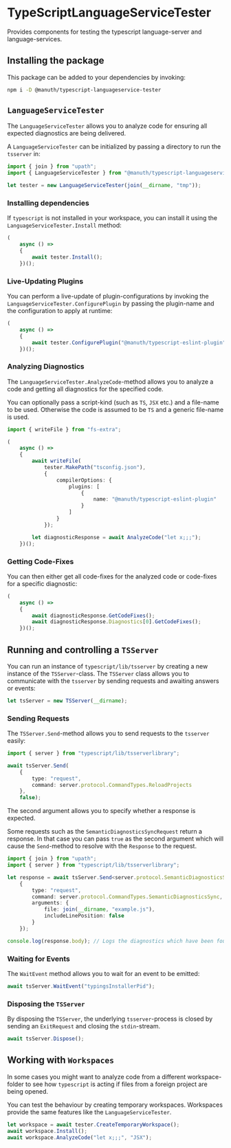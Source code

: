 # TypeScriptLanguageServiceTester
Provides components for testing the typescript language-server and language-services.

## Installing the package
This package can be added to your dependencies by invoking:

```bash
npm i -D @manuth/typescript-languageservice-tester
```

## `LanguageServiceTester`
The `LanguageServiceTester` allows you to analyze code for ensuring all expected diagnostics are being delivered.

A `LanguageServiceTester` can be initialized by passing a directory to run the `tsserver` in:

```ts
import { join } from "upath";
import { LanguageServiceTester } from "@manuth/typescript-languageservice-tester";

let tester = new LanguageServiceTester(join(__dirname, "tmp"));
```

### Installing dependencies
If `typescript` is not installed in your workspace, you can install it using the `LanguageServiceTester.Install` method:

```ts
(
    async () =>
    {
        await tester.Install();
    })();
```

### Live-Updating Plugins
You can perform a live-update of plugin-configurations by invoking the `LanguageServiceTester.ConfigurePlugin` by passing the plugin-name and the configuration to apply at runtime:

```ts
(
    async () =>
    {
        await tester.ConfigurePlugin("@manuth/typescript-eslint-plugin", { logLevel: "verbose" });
    })();
```

### Analyzing Diagnostics
The `LanguageServiceTester.AnalyzeCode`-method allows you to analyze a code and getting all diagnostics for the specified code.

You can optionally pass a script-kind (such as `TS`, `JSX` etc.) and a file-name to be used. Otherwise the code is assumed to be `TS` and a generic file-name is used.

```ts
import { writeFile } from "fs-extra";

(
    async () =>
    {
        await writeFile(
            tester.MakePath("tsconfig.json"),
            {
                compilerOptions: {
                    plugins: [
                        {
                            name: "@manuth/typescript-eslint-plugin"
                        }
                    ]
                }
            });

        let diagnosticResponse = await AnalyzeCode("let x;;;");
    })();
```

### Getting Code-Fixes
You can then either get all code-fixes for the analyzed code or code-fixes for a specific diagnostic:

```ts
(
    async () =>
    {
        await diagnosticResponse.GetCodeFixes();
        await diagnosticResponse.Diagnostics[0].GetCodeFixes();
    })();
```

## Running and controlling a `TSServer`
You can run an instance of `typescript/lib/tsserver` by creating a new instance of the `TSServer`-class.
The `TSServer` class allows you to communicate with the `tsserver` by sending requests and awaiting answers or events:

```ts
let tsServer = new TSServer(__dirname);
```

### Sending Requests
The `TSServer.Send`-method allows you to send requests to the `tsserver` easily:

```ts
import { server } from "typescript/lib/tsserverlibrary";

await tsServer.Send(
    {
        type: "request",
        command: server.protocol.CommandTypes.ReloadProjects
    },
    false);
```

The second argument allows you to specify whether a response is expected.

Some requests such as the `SemanticDiagnosticsSyncRequest` return a response. In that case you can pass `true` as the second argument which will cause the `Send`-method to resolve with the `Response` to the request.

```ts
import { join } from "upath";
import { server } from "typescript/lib/tsserverlibrary";

let response = await tsServer.Send<server.protocol.SemanticDiagnosticsSyncRequest>(
    {
        type: "request",
        command: server.protocol.CommandTypes.SemanticDiagnosticsSync,
        arguments: {
            file: join(__dirname, "example.js"),
            includeLinePosition: false
        }
    });

console.log(response.body); // Logs the diagnostics which have been found
```

### Waiting for Events
The `WaitEvent` method allows you to wait for an event to be emitted:

```ts
await tsServer.WaitEvent("typingsInstallerPid");
```

### Disposing the `TSServer`
By disposing the `TSServer`, the underlying `tsserver`-process is closed by sending an `ExitRequest` and closing the `stdin`-stream.

```ts
await tsServer.Dispose();
```

## Working with `Workspaces`
In some cases you might want to analyze code from a different workspace-folder to see how `typescript` is acting if files from a foreign project are being opened.

You can test the behaviour by creating temporary workspaces. Workspaces provide the same features like the `LanguageServiceTester`.

```ts
let workspace = await tester.CreateTemporaryWorkspace();
await workspace.Install();
await workspace.AnalyzeCode("let x;;;", "JSX");
```
